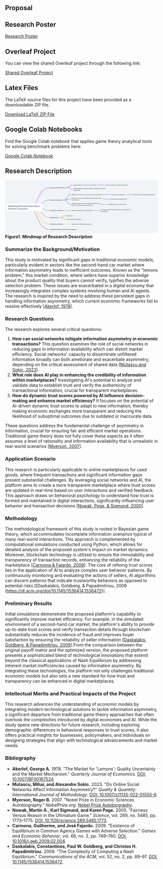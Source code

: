## Proposal

## Research Poster

[Research Poster](https://www.canva.cn/design/DAGDpiZkR30/A6rCUJGRHG8ebcPrq0AwLg/edit?utm_content=DAGDpiZkR30&utm_campaign=designshare&utm_medium=link2&utm_source=sharebutton)

## Overleaf Project

You can view the shared Overleaf project through the following link:

[Shared Overleaf Project](https://www.overleaf.com/read/kbykysmcwgym#8c0092)

## Latex Files

The LaTeX source files for this project have been provided as a downloadable ZIP file.

[Download LaTeX ZIP File](Final_CS206_Hantian.zip)

## Google Colab Notebooks

Find the Google Colab notebook that applies game theory analytical tools for solving benchmark problems here:

[Google Colab Notebook](https://colab.research.google.com/drive/1k29kDsrmnacg9_ZS0p7Mhqj1YuLhQxgd?usp=sharing)

## Research Description

![image](mindmap.png)
**Figure1. Mindmap of Research Description**

### Summarize the Background/Motivation
This study is motivated by significant gaps in traditional economic models, particularly evident in sectors like the second-hand car market where information asymmetry leads to inefficient outcomes. Known as the "lemons problem," this market condition, where sellers have superior knowledge about the product quality that buyers cannot verify, typifies the adverse selection problem. These issues are exacerbated in a digital economy that increasingly integrates complex systems involving human and AI agents. The research is inspired by the need to address these persistent gaps in handling information asymmetry, which current economic frameworks fail to resolve effectively [[Akerlof, 1978](https://doi.org/10.1007/BF00167524)].

### Research Questions
The research explores several critical questions:
1. **How can social networks mitigate information asymmetry in economic transactions?** This question examines the role of social networks in reducing gaps in information availability which can distort market efficiency. Social networks' capacity to disseminate unfiltered information broadly can both ameliorate and exacerbate asymmetry, depending on the critical assessment of shared data [[Mutascu and Sokic, 2023](https://link.springer.com/article/10.1007/s11135-022-01550-6)].
2. **What role does AI play in enhancing the credibility of information within marketplaces?** Investigating AI's potential to analyze and validate data to establish trust and verify the authenticity of transactional information, crucial for transparent marketplaces.
3. **How do dynamic trust scores powered by AI influence decision-making and enhance market efficiency?** It focuses on the potential of AI-driven dynamic trust scores to adapt to new information, thereby making economic exchanges more transparent and reducing the likelihood of suboptimal outcomes due to outdated or inaccurate data.

These questions address the fundamental challenge of asymmetry in information, crucial for ensuring fair and efficient market operations. Traditional game theory does not fully cover these aspects as it often assumes a level of rationality and information availability that is unrealistic in real-world scenarios [[Myerson, 2007](https://www.nobelprize.org/prizes/economic-sciences/2007/myerson/facts/)].

### Application Scenario
This research is particularly applicable to online marketplaces for used goods, where frequent transactions and significant information gaps present substantial challenges. By leveraging social networks and AI, the platform aims to create a more transparent marketplace where trust scores are updated in real-time based on user interactions and verified feedback. This approach draws on behavioral psychology to understand how trust is formed and maintained in digital interactions, significantly influencing user behavior and transaction decisions [[Nowak, Page, & Sigmund, 2000](https://science.sciencemag.org/content/289/5485/1773.abstract)].

### Methodology
The methodological framework of this study is rooted in Bayesian game theory, which accommodates incomplete information scenarios typical of many real-world interactions. This approach is complemented by computational simulations conducted using Python, which allows for detailed analysis of the proposed system's impact on market dynamics. Moreover, blockchain technology is utilized to ensure the immutability and transparency of transaction records, enhancing the reliability of the marketplace [[Carmona & Fajardo, 2009](https://www.sciencedirect.com/science/article/pii/S0899825609000757)]. The core of refining trust scores lies in the application of AI to analyze complex user behavior patterns. By continuously monitoring and evaluating the actions of sellers, AI algorithms can discern patterns that indicate trustworthy behaviors as opposed to potential risks [[Daskalakis, Goldberg, & Papadimitriou, 2009 (https://dl.acm.org/doi/10.1145/1536414.1536472)].

### Preliminary Results
Initial simulations demonstrate the proposed platform's capability to significantly improve market efficiency. For example, in the simulated environment of a second-hand car market, the platform's ability to provide up-to-date trust scores and verify transaction details through blockchain substantially reduces the incidence of fraud and improves buyer satisfaction by ensuring the reliability of seller information [[Daskalakis, Goldberg, & Papadimitriou, 2009](https://dl.acm.org/doi/10.1145/1536414.1536472)].From the comparison between the original payoff matrix and the optimized version, the proposed platform presents a sophisticated blend of technological innovations that extend beyond the classical applications of Nash Equilibrium by addressing inherent market inefficiencies caused by information asymmetry. By integrating these technologies, the platform not only challenges traditional economic models but also sets a new standard for how trust and transparency can be enhanced in digital marketplaces.

### Intellectual Merits and Practical Impacts of the Project
This research advances the understanding of economic models by integrating modern technological solutions to tackle information asymmetry, a significant departure from traditional game theory approaches that often overlook the complexities introduced by digital economies and AI. While the study opens new directions for future research, including exploring demographic differences in behavioral responses to trust scores, it also offers practical insights for businesses, policymakers, and individuals on designing strategies that align with technological advancements and market needs.

### Bibliography

- **Akerlof, George A.** 1978. "The Market for 'Lemons': Quality Uncertainty and the Market Mechanism." _Quarterly Journal of Economics_. [DOI: 10.1007/BF00167524](https://doi.org/10.1007/BF00167524).
- **Mutascu, Mihai, and Alexandre Sokic.** 2023. "Do Online Social Networks Affect Information Asymmetry?" _Quality & Quantity: International Journal of Methodology_. [DOI: 10.1007/s11135-022-01550-6](https://link.springer.com/article/10.1007/s11135-022-01550-6).
- **Myerson, Roger B.** 2007. "Nobel Prize in Economic Sciences Autobiography." _NobelPrize.org_. [Nobel Prize Autobiography](https://www.nobelprize.org/prizes/economic-sciences/2007/myerson/facts/).
- **Nowak, Martin A., Karl Sigmund, and Karen Page.** 2000. "Fairness Versus Reason in the Ultimatum Game." _Science_, vol. 289, no. 5485, pp. 1773–1775. [DOI: 10.1126/science.289.5485.1773](https://science.sciencemag.org/content/289/5485/1773.abstract).
- **Carmona, Guilherme, and José Fajardo.** 2009. "Existence of Equilibrium in Common Agency Games with Adverse Selection." _Games and Economic Behavior_, vol. 66, no. 2, pp. 749–760. [DOI: 10.1016/j.geb.2009.02.004](https://www.sciencedirect.com/science/article/pii/S0899825609000757).
- **Daskalakis, Constantinos, Paul W. Goldberg, and Christos H. Papadimitriou.** 2009. "The Complexity of Computing a Nash Equilibrium." _Communications of the ACM_, vol. 52, no. 2, pp. 89–97. [DOI: 10.1145/1536414.1536472](https://dl.acm.org/doi/10.1145/1536414.1536472).



